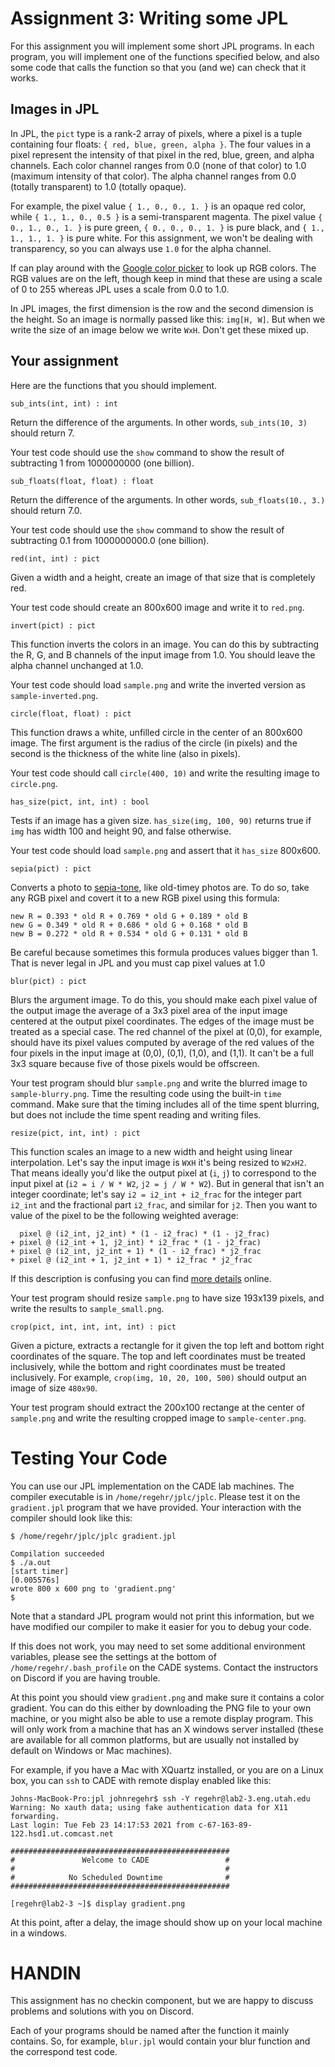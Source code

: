 # Assignment 3: Writing some JPL

For this assignment you will implement some short JPL programs. In
each program, you will implement one of the functions specified below,
and also some code that calls the function so that you (and we) can
check that it works.

## Images in JPL

In JPL, the `pict` type is a rank-2 array of pixels, where a pixel is
a tuple containing four floats: `{ red, blue, green, alpha }`. The
four values in a pixel represent the intensity of that pixel in the
red, blue, green, and alpha channels. Each color channel ranges from
0.0 (none of that color) to 1.0 (maximum intensity of that color). The
alpha channel ranges from 0.0 (totally transparent) to 1.0 (totally
opaque).

For example, the pixel value `{ 1., 0., 0., 1. }` is an opaque red
color, while `{ 1., 1., 0., 0.5 }` is a semi-transparent magenta. The
pixel value `{ 0., 1., 0., 1. }` is pure green, `{ 0., 0., 0., 1. }`
is pure black, and `{ 1., 1., 1., 1. }` is pure white. For this
assignment, we won't be dealing with transparency, so you can always
use `1.0` for the alpha channel.

If can play around with the [Google color picker][color-picker] to
look up RGB colors. The RGB values are on the left, though keep in
mind that these are using a scale of 0 to 255 whereas JPL uses a scale
from 0.0 to 1.0.

[color-picker]: https://www.google.com/search?q=color+picker

In JPL images, the first dimension is the row and the second dimension
is the height. So an image is normally passed like this: `img[H, W]`.
But when we write the size of an image below we write `WxH`. Don't get
these mixed up.

## Your assignment

Here are the functions that you should implement.

    sub_ints(int, int) : int

Return the difference of the arguments. In other words, `sub_ints(10,
3)` should return 7.

Your test code should use the `show` command to show the result of
subtracting 1 from 1000000000 (one billion).

    sub_floats(float, float) : float

Return the difference of the arguments. In other words,
`sub_floats(10., 3.)` should return 7.0.

Your test code should use the `show` command to show the result of
subtracting 0.1 from 1000000000.0 (one billion).

    red(int, int) : pict

Given a width and a height, create an image of that size that is
completely red.

Your test code should create an 800x600 image and write it to
`red.png`.

    invert(pict) : pict

This function inverts the colors in an image. You can do this by
subtracting the R, G, and B channels of the input image from 1.0. You
should leave the alpha channel unchanged at 1.0.

Your test code should load `sample.png` and write the inverted version
as `sample-inverted.png`.

    circle(float, float) : pict

This function draws a white, unfilled circle in the center of an
800x600 image. The first argument is the radius of the circle (in
pixels) and the second is the thickness of the white line (also in
pixels).

Your test code should call `circle(400, 10)` and write the resulting
image to `circle.png`.

    has_size(pict, int, int) : bool

Tests if an image has a given size. `has_size(img, 100, 90)` returns
true if `img` has width 100 and height 90, and false otherwise.

Your test code should load `sample.png` and assert that it `has_size`
800x600.

    sepia(pict) : pict

Converts a photo to [sepia-tone][sepia], like old-timey photos are. To
do so, take any RGB pixel and covert it to a new RGB pixel using this
formula:

    new R = 0.393 * old R + 0.769 * old G + 0.189 * old B
    new G = 0.349 * old R + 0.686 * old G + 0.168 * old B
    new B = 0.272 * old R + 0.534 * old G + 0.131 * old B

Be careful because sometimes this formula produces values bigger
than 1. That is never legal in JPL and you must cap pixel values at 1.0

[sepia]: https://www.google.com/search?q=sepia+tone&tbm=isch

    blur(pict) : pict

Blurs the argument image. To do this, you should make each pixel value
of the output image the average of a 3x3 pixel area of the input image
centered at the output pixel coordinates. The edges of the image must
be treated as a special case. The red channel of the pixel at (0,0),
for example, should have its pixel values computed by average of the
red values of the four pixels in the input image at (0,0), (0,1),
(1,0), and (1,1). It can't be a full 3x3 square because five of those
pixels would be offscreen.

Your test program should blur `sample.png` and write the blurred image
to `sample-blurry.png`. Time the resulting code using the built-in
`time` command. Make sure that the timing includes all of the time
spent blurring, but does not include the time spent reading and
writing files.

    resize(pict, int, int) : pict

This function scales an image to a new width and height using linear
interpolation. Let's say the input image is `W`x`H` it's being resized
to `W2xH2`. That means ideally you'd like the output pixel at (`i`,
`j`) to correspond to the input pixel at (`i2 = i / W * W2`, `j2 = j /
W * W2`). But in general that isn't an integer coordinate; let's say
`i2 = i2_int + i2_frac` for the integer part `i2_int` and the
fractional part `i2_frac`, and similar for `j2`. Then you want to
value of the pixel to be the following weighted average:

      pixel @ (i2_int, j2_int) * (1 - i2_frac) * (1 - j2_frac)
    + pixel @ (i2_int + 1, j2_int) * i2_frac * (1 - j2_frac)
    + pixel @ (i2_int, j2_int + 1) * (1 - i2_frac) * j2_frac
    + pixel @ (i2_int + 1, j2_int + 1) * i2_frac * j2_frac

If this description is confusing you can find [more details][bilin]
online.

[bilin]: https://chao-ji.github.io/jekyll/update/2018/07/19/BilinearResize.html

Your test program should resize `sample.png` to have size 193x139
pixels, and write the results to `sample_small.png`.

    crop(pict, int, int, int, int) : pict

Given a picture, extracts a rectangle for it given the top left and
bottom right coordinates of the square. The top and left coordinates
must be treated inclusively, while the bottom and right coordinates
must be treated inclusively. For example, `crop(img, 10, 20, 100,
500)` should output an image of size `480x90`.

Your test program should extract the 200x100 rectange at the center of
`sample.png` and write the resulting cropped image to
`sample-center.png`.

# Testing Your Code

You can use our JPL implementation on the CADE lab machines. The
compiler executable is in `/home/regehr/jplc/jplc`. Please test it on
the `gradient.jpl` program that we have provided. Your interaction
with the compiler should look like this:

```
$ /home/regehr/jplc/jplc gradient.jpl 

Compilation succeeded
$ ./a.out 
[start timer]
[0.005576s]
wrote 800 x 600 png to 'gradient.png'
$ 
```

Note that a standard JPL program would not print this information, but
we have modified our compiler to make it easier for you to debug your
code.

If this does not work, you may need to set some additional environment
variables, please see the settings at the bottom of
`/home/regehr/.bash_profile` on the CADE systems. Contact the
instructors on Discord if you are having trouble.

At this point you should view `gradient.png` and make sure it contains
a color gradient. You can do this either by downloading the PNG file
to your own machine, or you might also be able to use a remote display
program. This will only work from a machine that has an X windows
server installed (these are available for all common platforms, but
are usually not installed by default on Windows or Mac machines).

For example, if you have a Mac with XQuartz installed, or you are on a
Linux box, you can `ssh` to CADE with remote display enabled like this:

```
Johns-MacBook-Pro:jpl johnregehr$ ssh -Y regehr@lab2-3.eng.utah.edu
Warning: No xauth data; using fake authentication data for X11 forwarding.
Last login: Tue Feb 23 14:17:53 2021 from c-67-163-89-122.hsd1.ut.comcast.net

#################################################
#               Welcome to CADE                 #
#                                               #
#            No Scheduled Downtime              #
#################################################

[regehr@lab2-3 ~]$ display gradient.png 
```

At this point, after a delay, the image should show up on your local
machine in a windows.

# HANDIN

This assignment has no checkin component, but we are happy to discuss
problems and solutions with you on Discord.

Each of your programs should be named after the function it mainly
contains. So, for example, `blur.jpl` would contain your blur
function and the correspond test code.

